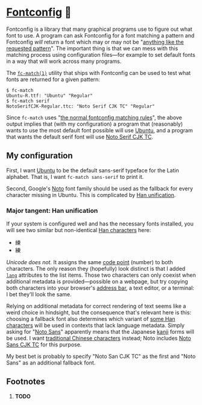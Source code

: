 # [Fontconfig][] 🤷

<!-- TODO
*   Add a footnote saying that this started as a comment explaining my `fonts.conf`...
-->

Fontconfig is a
library that many graphical programs use to figure out what font to use.  A program can
ask Fontconfig for a font matching a pattern and Fontconfig *will* return a font which may
or may not be "[anything like the requested pattern][`fonts-conf(5)`]".  The important
thing is that we can mess with this matching process using configuration files—for example
to set default fonts in a way that will work across many programs.

The [`fc-match(1)`][] utility that ships with Fontconfig can be used to test what fonts
are returned for a given pattern:

    $ fc-match
    Ubuntu-R.ttf: "Ubuntu" "Regular"
    $ fc-match serif
    NotoSerifCJK-Regular.ttc: "Noto Serif CJK TC" "Regular"

Since `fc-match` uses "[the normal fontconfig matching rules][`fc-match(1)`]", the above
output implies that (with my configuration) a program that (reasonably) wants to use the
most default font possible will use [Ubuntu][], and a program that wants the default serif
font will use [Noto Serif CJK TC][].

## My configuration

First, I want [Ubuntu][] to be the default sans-serif typeface for the Latin alphabet.
That is, I want `fc-match sans-serif` to print it.

<!-- Is character the correct term here?  What about symbol, glyph, grapheme, sign,
ideograph, ...-->
Second, Google's [Noto][] font family should be used as the fallback for every character
missing in Ubuntu.  This is complicated by [Han unification][].

### Major tangent: Han unification

If your system is configured well and has the necessary fonts installed, you will see two
similar but non-identical [Han characters][] here:

<!-- We can't use <span>.  Use a list as a workaround.  See
<https://github.com/github/markup/issues/245#issuecomment-245460087>. -->
<ul>
<li lang="zh">練</li>
<li lang="ja">練</li>
</ul>

*Unicode does not.*  It assigns the same [code point][] (number) to both characters.  The
only reason they (hopefully) look distinct is that I added [`lang`][] attributes to the
list items.  Those two characters can only coexist when additional metadata is
provided—possible on a webpage, but try copying both characters into your browser's
[address bar][], a text editor, or a terminal: I bet they'll look the same.

Relying on additional metadata for correct rendering of text seems like a weird choice in
hindsight, but the consequence that's relevant here is this:
choosing a fallback font also determines which variant of [some Han
characters][] will be used in contexts that lack language metadata.  Simply asking for
"[Noto Sans][]" apparently means that the Japanese [kanji][] forms will be used.  I
want [traditional Chinese
characters][] instead; Noto includes [Noto Sans CJK TC][] for this
purpose.

My best bet is probably to specify "Noto San CJK TC" as the first and "Noto Sans" as an
additional fallback font.

## Footnotes

<ol>
<li id="footnote-1"><b>TODO</b></li>
</ol>

[Fontconfig]: https://en.wikipedia.org/wiki/Fontconfig "Fontconfig - Wikipedia"
[`fonts-conf(5)`]: https://www.freedesktop.org/software/fontconfig/fontconfig-user.html
    "fonts-conf(5)"
[`fc-match(1)`]: https://linux.die.net/man/1/fc-match "fc-match(1)"
[Ubuntu]: https://en.wikipedia.org/wiki/Ubuntu_(typeface) "Ubuntu (typeface) - Wikipedia"
[Noto Serif CJK TC]: https://www.google.com/get/noto/#serif-hant "Google Noto Fonts"
[Noto]: https://en.wikipedia.org/wiki/Noto_fonts "Noto fonts - Wikipedia"
[Han unification]: https://en.wikipedia.org/wiki/Han_unification
    "Han unification - Wikipedia"
[Han characters]: https://en.wikipedia.org/wiki/Han_characters
    "Han characters - Wikipedia"
[code point]: https://en.wikipedia.org/wiki/Code_point "Code point - Wikipedia"
[`lang`]: https://developer.mozilla.org/en-US/docs/Web/HTML/Global_attributes/lang
    "lang - HTML | MDN"
[address bar]: https://en.wikipedia.org/wiki/Address_bar "Address bar - Wikipedia"
[some Han characters]: https://en.wikipedia.org/wiki/Variant_Chinese_character#Usage_in_computing
    "Variant Chinese character - Wikipedia"
[kanji]: https://en.wikipedia.org/wiki/Kanji
    "Kanji - Wikipedia"
[traditional Chinese characters]: https://en.wikipedia.org/wiki/Traditional_Chinese_characters
    "Traditional Chinese characters - Wikipedia"
[Noto Sans CJK TC]: https://www.google.com/get/noto/#sans-hant "Google Noto Fonts"
[Noto Sans]: https://www.google.com/get/noto/#sans-lgc "Google Noto Fonts"
